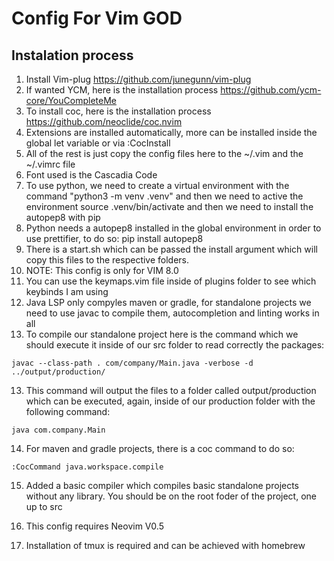 # Config For Vim GOD

## Instalation process

1. Install Vim-plug https://github.com/junegunn/vim-plug
2. If wanted YCM, here is the installation process https://github.com/ycm-core/YouCompleteMe
3. To install coc, here is the installation process https://github.com/neoclide/coc.nvim
4. Extensions are installed automatically, more can be installed inside the global let variable or via :CocInstall
5. All of the rest is just copy the config files here to the ~/.vim and the ~/.vimrc file
6. Font used is the Cascadia Code
7. To use python, we need to create a virtual environment with the command "python3 -m venv .venv" and then we need to active the environment source .venv/bin/activate and then we need to install the autopep8 with pip
8. Python needs a autopep8 installed in the global environment in order to use prettifier, to do so: pip install autopep8
9. There is a start.sh which can be passed the install argument which will copy this files to the respective folders.
10. NOTE: This config is only for VIM 8.0
11. You can use the keymaps.vim file inside of plugins folder to see which keybinds I am using
12. Java LSP only compyles maven or gradle, for standalone projects we need to use javac to compile them, autocompletion and linting works in all
13. To compile our standalone project here is the command which we should execute it inside of our src folder to read correctly the packages:

```
javac --class-path . com/company/Main.java -verbose -d ../output/production/
```

13. This command will output the files to a folder called output/production which can be executed, again, inside of our production folder with the following command:

```
java com.company.Main
```

14. For maven and gradle projects, there is a coc command to do so:

```
:CocCommand java.workspace.compile
```

15. Added a basic compiler which compiles basic standalone projects without any library. You should be on the root foder of the project, one up to src

16. This config requires Neovim V0.5

17. Installation of tmux is required and can be achieved with homebrew
